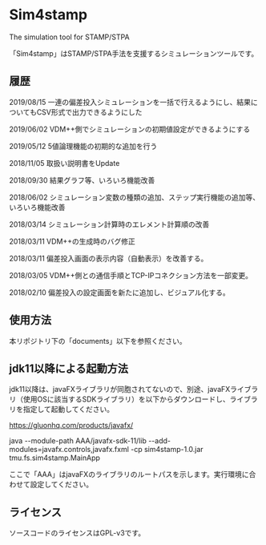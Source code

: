 # Sim4stamp

The simulation tool for STAMP/STPA

「Sim4stamp」はSTAMP/STPA手法を支援するシミュレーションツールです。

## 履歴
2019/08/15 一連の偏差投入シミュレーションを一括で行えるようにし、結果についてもCSV形式で出力できるようにした

2019/06/02 VDM++側でシミュレーションの初期値設定ができるようにする

2019/05/12 5値論理機能の初期的な追加を行う

2018/11/05 取扱い説明書をUpdate

2018/09/30 結果グラフ等、いろいろ機能改善

2018/06/02 シミュレーション変数の種類の追加、ステップ実行機能の追加等、いろいろ機能改善

2018/03/14 シミュレーション計算時のエレメント計算順の改善

2018/03/11 VDM++の生成時のバグ修正

2018/03/11 偏差投入画面の表示内容（自動表示）を改善する。

2018/03/05 VDM++側との通信手順とTCP-IPコネクション方法を一部変更。

2018/02/10 偏差投入の設定画面を新たに追加し、ビジュアル化する。


## 使用方法

本リポジトリ下の「documents」以下を参照ください。

## jdk11以降による起動方法

jdk11以降は、javaFXライブラリが同胞されてないので、別途、javaFXライブラリ（使用OSに該当するSDKライブラリ）を以下からダウンロードし、ライブラリを指定して起動してください。

https://gluonhq.com/products/javafx/

java --module-path AAA/javafx-sdk-11/lib --add-modules=javafx.controls,javafx.fxml  -cp sim4stamp-1.0.jar tmu.fs.sim4stamp.MainApp

ここで「AAA」はjavaFXのライブラリのルートパスを示します。実行環境に合わせて設定してください。


## ライセンス

ソースコードのライセンスはGPL-v3です。

